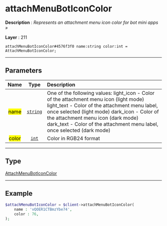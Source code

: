 # attachMenuBotIconColor

**Description** : *Represents an attachment menu icon color for bot mini apps »*

**Layer** : 211

```tl
attachMenuBotIconColor#4576f3f0 name:string color:int = AttachMenuBotIconColor;
```

---

## Parameters

| Name | Type | Description |
| :---: | :---: | :--- |
| <mark>name</mark> | [`string`](type/string) | One of the following values: light_icon - Color of the attachment menu icon (light mode) light_text - Color of the attachment menu label, once selected (light mode) dark_icon - Color of the attachment menu icon (dark mode) dark_text - Color of the attachment menu label, once selected (dark mode) |
| <mark>color</mark> | [`int`](type/int) | Color in RGB24 format |

---

## Type

[AttachMenuBotIconColor](type/AttachMenuBotIconColor)

---

## Example

```php
$attachMenuBotIconColor = $client->attachMenuBotIconColor(
	name : 'vQOER1CTBmzYbe74',
	color : 76,
);
```